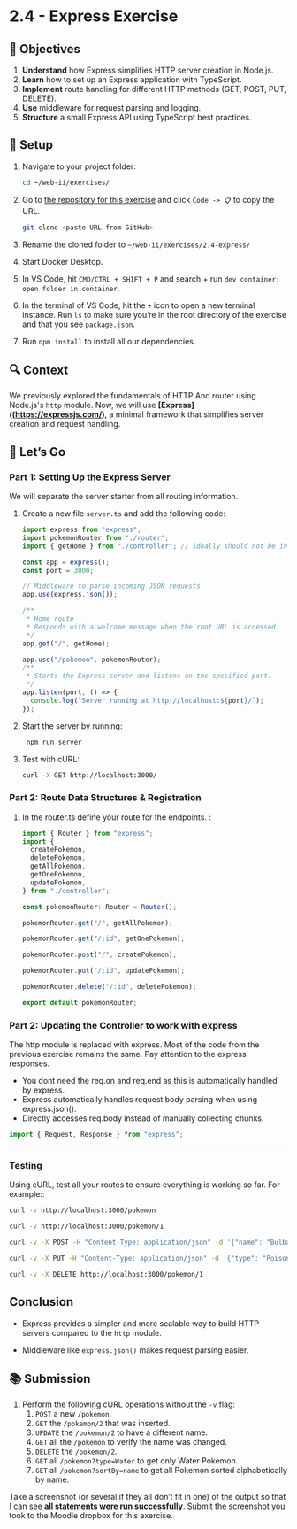 # 2.4 - Express Exercise

## 🎯 Objectives

1. **Understand** how Express simplifies HTTP server creation in Node.js.
2. **Learn** how to set up an Express application with TypeScript.
3. **Implement** route handling for different HTTP methods (GET, POST, PUT, DELETE).
4. **Use** middleware for request parsing and logging.
5. **Structure** a small Express API using TypeScript best practices.

## 🔨 Setup

1. Navigate to your project folder:

   ```bash
   cd ~/web-ii/exercises/
   ```

2. Go to [the repository for this exercise](https://github.com/JAC-CS-Web-Programming-II-W25/E2.4-Express-Template) and click `Code -> 📋` to copy the URL.

   ```bash
   git clone <paste URL from GitHub>
   ```

3. Rename the cloned folder to `~/web-ii/exercises/2.4-express/`

4. Start Docker Desktop.

5. In VS Code, hit `CMD/CTRL + SHIFT + P` and search + run `dev container: open folder in container`.

6. In the terminal of VS Code, hit the `+` icon to open a new terminal instance. Run `ls` to make sure you’re in the root directory of the exercise and that you see `package.json`.

7. Run `npm install` to install all our dependencies.

## 🔍 Context

We previously explored the fundamentals of HTTP And router using Node.js's `http` module. Now, we will use **[Express]((https://expressjs.com/)**, a minimal framework that simplifies server creation and request handling.

## 🚦 Let’s Go

### Part 1: Setting Up the Express Server

We will separate the server starter from all routing information.

1. Create a new file `server.ts` and add the following code:

   ```typescript
   import express from "express";
   import pokemonRouter from "./router";
   import { getHome } from "./controller"; // ideally should not be in the controller.

   const app = express();
   const port = 3000;

   // Middleware to parse incoming JSON requests
   app.use(express.json());

   /**
    * Home route
    * Responds with a welcome message when the root URL is accessed.
    */
   app.get("/", getHome);

   app.use("/pokemon", pokemonRouter);
   /**
    * Starts the Express server and listens on the specified port.
    */
   app.listen(port, () => {
     console.log(`Server running at http://localhost:${port}/`);
   });
   ```

2. Start the server by running:

   ```bash
    npm run server
   ```

3. Test with cURL:

   ```bash
   curl -X GET http://localhost:3000/
   ```

### Part 2: Route Data Structures & Registration

1. In the router.ts define your route for the endpoints. :

   ```ts
   import { Router } from "express";
   import {
     createPokemon,
     deletePokemon,
     getAllPokemon,
     getOnePokemon,
     updatePokemon,
   } from "./controller";
   
   const pokemonRouter: Router = Router();
   
   pokemonRouter.get("/", getAllPokemon);
   
   pokemonRouter.get("/:id", getOnePokemon);
   
   pokemonRouter.post("/", createPokemon);
   
   pokemonRouter.put("/:id", updatePokemon);
   
   pokemonRouter.delete("/:id", deletePokemon);
   
   export default pokemonRouter;
   ```

### Part 2: Updating the Controller to work with express

The http module is replaced with express. Most of the code from the previous exercise remains the same. Pay attention to the express responses.

- You dont need the req.on and req.end as this is automatically handled by express.
- Express automatically handles request body parsing when using express.json().
- Directly accesses req.body instead of manually collecting chunks.

```typescript
import { Request, Response } from "express";
```

---

### **Testing**

Using cURL, test all your routes to ensure everything is working so far. For example::

```bash
curl -v http://localhost:3000/pokemon

curl -v http://localhost:3000/pokemon/1

curl -v -X POST -H "Content-Type: application/json" -d '{"name": "Bulbasaur", "type": "Grass"}' http://localhost:3000/pokemon

curl -v -X PUT -H "Content-Type: application/json" -d '{"type": "Poison"}' http://localhost:3000/pokemon/2

curl -v -X DELETE http://localhost:3000/pokemon/1

```

## Conclusion

- Express provides a simpler and more scalable way to build HTTP servers compared to the `http` module.

- Middleware like `express.json()` makes request parsing easier.

## 📚 Submission

1. Perform the following cURL operations without the `-v` flag:
   1. `POST` a new `/pokemon`.
   2. `GET` the `/pokemon/2` that was inserted.
   3. `UPDATE` the `/pokemon/2` to have a different name.
   4. `GET` all the `/pokemon` to verify the name was changed.
   5. `DELETE` the `/pokemon/2`.
   6. `GET` all `/pokemon?type=Water` to get only Water Pokemon.
   7. `GET` all `/pokemon?sortBy=name` to get all Pokemon sorted alphabetically by name.

Take a screenshot (or several if they all don’t fit in one) of the output so that I can see **all statements were run successfully**. Submit the screenshot you took to the Moodle dropbox for this exercise.
